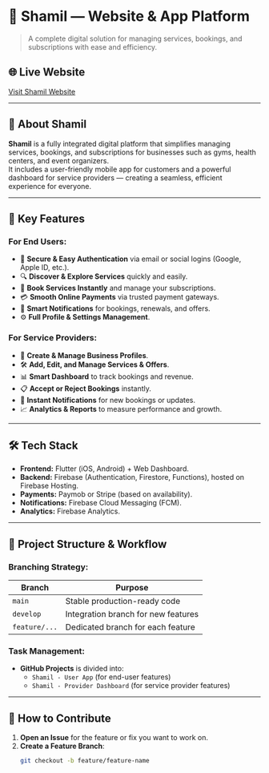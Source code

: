 # 🌟 Shamil — Website & App Platform

> A complete digital solution for managing services, bookings, and subscriptions with ease and efficiency.

## 🌐 Live Website
[Visit Shamil Website](https://shami-website-apps.web.app/)

---

## 📖 About Shamil
**Shamil** is a fully integrated digital platform that simplifies managing services, bookings, and subscriptions for businesses such as gyms, health centers, and event organizers.  
It includes a user-friendly mobile app for customers and a powerful dashboard for service providers — creating a seamless, efficient experience for everyone.

---

## 🚀 Key Features

### For End Users:
- 👤 **Secure & Easy Authentication** via email or social logins (Google, Apple ID, etc.).
- 🔍 **Discover & Explore Services** quickly and easily.
- 📅 **Book Services Instantly** and manage your subscriptions.
- 💳 **Smooth Online Payments** via trusted payment gateways.
- 🔔 **Smart Notifications** for bookings, renewals, and offers.
- ⚙ **Full Profile & Settings Management**.

### For Service Providers:
- 🏢 **Create & Manage Business Profiles**.
- 🛠 **Add, Edit, and Manage Services & Offers**.
- 📊 **Smart Dashboard** to track bookings and revenue.
- 📋 **Accept or Reject Bookings** instantly.
- 🔔 **Instant Notifications** for new bookings or updates.
- 📈 **Analytics & Reports** to measure performance and growth.

---

## 🛠 Tech Stack
- **Frontend:** Flutter (iOS, Android) + Web Dashboard.
- **Backend:** Firebase (Authentication, Firestore, Functions), hosted on Firebase Hosting.
- **Payments:** Paymob or Stripe (based on availability).
- **Notifications:** Firebase Cloud Messaging (FCM).
- **Analytics:** Firebase Analytics.

---

## 📌 Project Structure & Workflow

### Branching Strategy:
| Branch | Purpose |
|--------|---------|
| `main` | Stable production-ready code |
| `develop` | Integration branch for new features |
| `feature/...` | Dedicated branch for each feature |

### Task Management:
- **GitHub Projects** is divided into:
  - `Shamil - User App` (for end-user features)
  - `Shamil - Provider Dashboard` (for service provider features)

---

## 🤝 How to Contribute
1. **Open an Issue** for the feature or fix you want to work on.
2. **Create a Feature Branch**:  
   ```sh
   git checkout -b feature/feature-name

